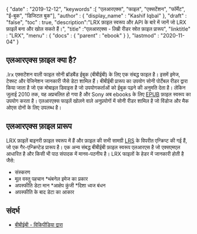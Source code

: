 {
  "date" : "2019-12-12",
  "keywords" :[ "एलआरएक्स", "फाइल", "एक्सटेंशन", "फॉर्मेट", "ई-बुक", "डिजिटल बुक"],
  "author" : {
    "display_name" : "Kashif Iqbal"
},
  "draft" : "false",
  "toc" : true,
  "description":"LRX फ़ाइल स्वरूप और API के बारे में जानें जो LRX फ़ाइलें बना और खोल सकते हैं।",
  "title" :"एलआरएक्स - लिब्री रीडर स्रोत फ़ाइल प्रारूप",
  "linktitle" : "LRX",
  "menu" : {
    "docs" : {
      "parent" : "ebook"
}
},
  "lastmod" : "2020-11-04"
}

## एलआरएक्स फ़ाइल क्या है?

.lrx एक्सटेंशन वाली फाइल सोनी ब्रॉडबैंड ईबुक (बीबीईबी) के लिए एक संबद्ध फाइल है। इसमें इमेज, टेक्स्ट और पेजिनेशन जानकारी जैसे डेटा शामिल हैं। बीबीईबी प्रारूप का उपयोग सोनी पोर्टेबल रीडर द्वारा किया जाता है जो एक मोबाइल डिवाइस है जो उपयोगकर्ताओं को ईबुक पढ़ने की अनुमति देता है। लेकिन जुलाई 2010 तक, यह अप्रचलित हो गया है और Sony अब ebooks के लिए [EPUB](/hi/ebook/epub/) फ़ाइल स्वरूप का उपयोग करता है। एलआरएक्स फाइलें खोलने वाले अनुप्रयोगों में सोनी रीडर शामिल है जो विंडोज और मैक ओएस दोनों के लिए उपलब्ध है।

## एलआरएक्स फ़ाइल प्रारूप

LRX फ़ाइलें बाइनरी फ़ाइल स्वरूप में हैं और फ़ाइल की सभी सामग्री [LRS](/hi/ebook/lrs/) के विपरीत एन्क्रिप्ट की गई हैं, जो एक गैर-एन्क्रिप्टेड प्रारूप है। एक अन्य संबद्ध बीबीईबी फ़ाइल स्वरूप एलआरएस है जो एक्सएमएल आधारित है और किसी भी पाठ संपादक में मानव-पठनीय है। LRX फाइलों के हेडर में जानकारी होती है जैसे:

* संस्करण
* मूल वस्तु पहचान
*थंबनेल इमेज का प्रकार
* अपस्फीति डेटा मान
*आक्षेप कुंजी
*दिशा ध्वज बंधन
* अपस्फीति के बाद डेटा का आकार

## संदर्भ

* [बीबीईबी - विकिपीडिया द्वारा](https://en.wikipedia.org/wiki/BBeB)

